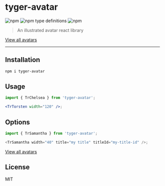 # tyger-avatar

![npm](https://img.shields.io/npm/v/tyger-avatar) ![npm type definitions](https://img.shields.io/npm/types/tyger-avatar) ![npm](https://img.shields.io/npm/dm/tyger-avatar)

> An illustrated avatar react library

[View all avatars](https://ivstudio.github.io/tyger-avatar-wiki/)

---

## Installation

```bash
npm i tyger-avatar
```

## Usage

```jsx
import { TrChelsea } from 'tyger-avatar';

<TrTorsten width="120" />;
```

## Options

```js
import { TrSamantha } from 'tyger-avatar';

<TrSamantha width="40" title="my title" titleId="my-title-id" />;
```

[View all avatars](https://ivstudio.github.io/tyger-avatar-wiki/)

## License

MIT
